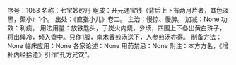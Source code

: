 序号：1053
名称：七宝妙砂丹
组成：开元通宝钱（背后上下有两月片者，其色淡黑，颇小）1个。
出处：《直指小儿》卷二。
主治：慢惊、慢脾。
加减：None
功效：利痰。
用法用量：放铁匙头，于炭火内烧，少顷，四围上下各出黄白珠子，将出候冷，倾入盏中。只作1服，南木香煎汤送下，人参煎汤亦得。
制备方法：None
临床应用：None
各家论述：None
用药禁忌：None
附注：本方方名，《增补内经拾遗》引作“孔方兄饮”。
